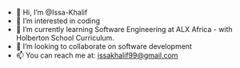 - 👋 Hi, I’m @Issa-Khalif
- 👀 I’m interested in coding
- 🌱 I’m currently learning Software Engineering at ALX Africa - with Holberton School Curriculum.
- 💞️ I’m looking to collaborate on software development
- 📫 You can reach me at: issakhalif99@gmail.com

<!---
Issa-Khalif/Issa-Khalif is a ✨ special ✨ repository because its `README.md` (this file) appears on your GitHub profile.
You can click the Preview link to take a look at your changes.
--->
